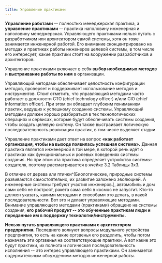 ```yaml
---
title: Управление практиками
---
```


**Управление работами** -- полностью менеджерская практика, а
**управление** **практиками** -- практика наполовину инженерная и
наполовину менеджерская. Управляющего практиками нельзя путать с
разработчиком или архитектором самой системы, хотя он тоже занимается
инженерной работой. Его внимание сконцентрировано на методах и практиках
работы инженеров целевой системы, в том числе его интересует, какие
практики стоят на вооружении разработчиков и архитекторов.

Управление практиками включает в себя **выбор необходимых** **методов**
и **выстраивание работы по ним** в организации.

Управляющий методами обеспечивает целостность конфигурации методов,
проверяет и поддерживает использование методов и инструментов. Стоит
отметить, что управляющий методами часто работает в должности CTO (chief
technology officer) и/или CIO (chief information officer). При этом он
обладает глубоким пониманием практик, ведущих к успешному созданию
системы. Управляющий методами должен хорошо разбираться в тех
технологических операциях и сервисах, которые будут обеспечивать системы
создания, чтобы создать целевую систему. Он также выстраивает логическую
последовательность реализации практик, в том числе выделяет стадии.

Управление практиками дает ответ на вопрос **«как работает организация,
чтобы на выходе появилась успешная система».** Данная практика является
инженерной в той мере, в которой речь идёт о практиках как
функциональных и ролевых поведениях системы создания. Но при этом эта
практика определяет устройство системы-создателя, поэтому
рассматривается в ячейке 3.2 Таблицы 3х3.

В отличие от дерева или птички^[Биологические, природные
системы развиваются самостоятельно, их развитие заложено эволюцией. А
инженерные системы требуют участия инженеров.],
автомобиль и дом сами себя не построят, ракета сама себя в космос не
запустит. Кто-то должен указать, какими методами и способами это делать,
в какой последовательности. Вот это и делают управляющие методами.
Внимание управляющего методами (практиками) обращено на системы
создания, **его рабочий продукт -- это обученные практикам люди и
переданные им** **в поддержку технологии/инструменты.**

**Нельзя путать управляющего практиками с архитектором предприятия**.
Последнего волнуют вопросы модульного устройства предприятия, то есть на
какие оргзвенья его разделить, чтобы потом назначать эти оргзвенья на
соответствующие практики. А вот какие это будут практики, их полнота и
логическая последовательность исполнения -- это интерес управляющего
практиками. Он занимается содержательным обсуждением методов инженерной
работы.
